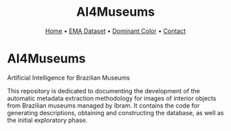 
<h1 align="center">AI4Museums</h1>

<div align="center">
	  <a href="https://github.com/AI-Unicamp/AI4Museums">Home</a>
      <span> • </span>
    <a href="https://github.com/AI-Unicamp/ema/tree/f0e5847368011b1505268645608a8569bb19cc76">EMA Dataset</a>
      <span> • </span>
    <a href="https://github.com/AI-Unicamp/AI4Museums/tree/main/dominant-color">Dominant Color</a>
      <span> • </span>
	  <a href="https://github.com/AI-Unicamp/AI4Museums/Contact">Contact</a>
<p></p>
</div>

# AI4Museums
Artificial Intelligence for Brazilian Museums

This repository is dedicated to documenting the development of the automatic metadata extraction methodology for images of interior objects from Brazilian museums managed by Ibram. It contains the code for generating descriptions, obtaining and constructing the database, as well as the initial exploratory phase.
